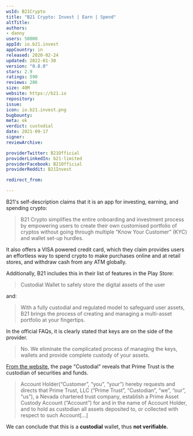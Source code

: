 ```yaml
---
wsId: B21Crypto
title: "B21 Crypto: Invest | Earn | Spend"
altTitle: 
authors:
- danny
users: 50000
appId: io.b21.invest
appCountry: in
released: 2020-02-24
updated: 2022-01-30
version: "0.8.0"
stars: 2.9
ratings: 590
reviews: 286
size: 40M
website: https://b21.io
repository: 
issue: 
icon: io.b21.invest.png
bugbounty: 
meta: ok
verdict: custodial
date: 2021-09-17
signer: 
reviewArchive:

providerTwitter: B21Official
providerLinkedIn: b21-limited
providerFacebook: B21Official
providerReddit: B21Invest

redirect_from:

---
```


B21's self-description claims that it is an app for investing, earning, and spending crypto:

> B21 Crypto simplifies the entire onboarding and investment process by empowering users to create their own customised portfolio of cryptos without going through multiple “Know Your Customer” (KYC) and wallet set-up hurdles.

It also offers a VISA powered credit card, which they claim provides users an effortless way to spend crypto to make purchases online and at retail stores, and withdraw cash from any ATM globally.

Additionally, B21 includes this in their list of features in the Play Store:

> Custodial Wallet to safely store the digital assets of the user

and:

>  With a fully custodial and regulated model to safeguard user assets, B21 brings the process of creating and managing a multi-asset portfolio at your fingertips.

In the official FAQs, it is clearly stated that keys are on the side of the provider.

> No. We eliminate the complicated process of managing the keys, wallets and provide complete custody of your assets.

[From the website](https://www.b21.io/custodial/), the page "Custodial" reveals that Prime Trust is the custodian of securities and funds.
> Account Holder(“Customer”, “you”, “your”) hereby requests and directs that Prime Trust, LLC (“Prime Trust”, “Custodian”, “we”, “our”, “us”), a Nevada chartered trust company, establish a Prime Asset Custody Account (“Account”) for and in the name of Account Holder, and to hold as custodian all assets deposited to, or collected with respect to such Account[...]

We can conclude that this is a **custodial** wallet, thus **not verifiable.**